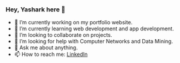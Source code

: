 ### Hey, Yashark here 👋

- 🔭 I’m currently working on my portfolio website.
- 🌱 I’m currently learning web development and app development.
- 👯 I’m looking to collaborate on projects.
- 🤔 I’m looking for help with Computer Networks and Data Mining.
- 💬 Ask me about anything.
- 📫 How to reach me: [LinkedIn](https://www.linkedin.com/in/yasharkawasthi/)
